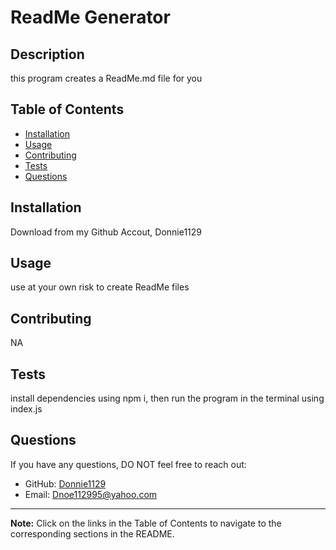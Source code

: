 # ReadMe Generator
  
  ## Description
  
  this program creates a ReadMe.md file for you
  
  ## Table of Contents
  - [Installation](#installation)
  - [Usage](#usage)
  - [Contributing](#contributing)
  - [Tests](#tests)
  - [Questions](#questions)
  
  ## Installation
  
  Download from my Github Accout, Donnie1129
  
  ## Usage
  
  use at your own risk to create ReadMe files
  
  
  
  ## Contributing
  
  NA
  
  ## Tests
  
  install dependencies using npm i, then run the program in the terminal using index.js
  
  ## Questions
  
  If you have any questions, DO NOT feel free to reach out:
  
  - GitHub: [Donnie1129](https://github.com/Donnie1129)
  - Email: [Dnoe112995@yahoo.com](mailto:Dnoe112995@yahoo.com)
  
  ---
  
  **Note:** Click on the links in the Table of Contents to navigate to the corresponding sections in the README.